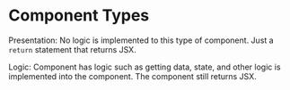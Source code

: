 # Component Types
Presentation: No logic is implemented to this type of component. Just a 
```return``` statement that returns JSX.

Logic: Component has logic such as getting data, state, and other logic is
implemented into the component. The component still returns JSX.